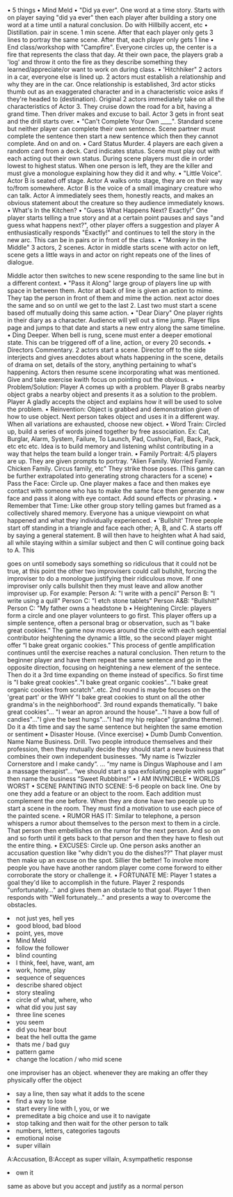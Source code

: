 • 5 things
• Mind Meld
• "Did ya ever". One word at a time story. Starts with on player saying "did ya ever" then
each player after building a story one word at a time until a natural conclusion. Do with
Hillbilly accent, etc
• Distillation. pair in scene. 1 min scene. After that each player only gets 3 lines to portray
the same scene. After that, each player only gets 1 line
• End class/workshop with "Campfire". Everyone circles up, the center is a fire that
represents the class that day. At their own pace, the players grab a 'log' and throw it onto
the fire as they describe something they learned/appreciate/or want to work on during
class.
• 'Hitchhiker" 2 actors in a car, everyone else is lined up. 2 actors must establish a
relationship and why they are in the car. Once relationship is established, 3rd actor sticks
thumb out as an exaggerated character and in a characteristic voice asks if they're headed
to (destination). Original 2 actors immediately take on all the characteristics of Actor 3.
They cruise down the road for a bit, having a grand time. Then driver makes and excuse
to bail. Actor 3 gets in front seat and the drill starts over.
• "Can't Complete Your Own \_\_\_\_". Standard scene but neither player can complete their
own sentence. Scene partner must complete the sentence then start a new sentence which
then they cannot complete. And on and on.
• Card Status Murder. 4 players are each given a random card from a deck. Card indicates
status. Scene must play out with each acting out their own status. During scene players
must die in order lowest to highest status. When one person is left, they are the killer and
must give a monologue explaining how they did it and why.
• "Little Voice". Actor B is seated off stage. Actor A walks onto stage, they are on their way
to/from somewhere. Actor B is the voice of a small imaginary creature who can talk.
Actor A immediately sees them, honestly reacts, and makes an obvious statement about
the creature so they audience immediately knows.
• What's In the Kitchen?
• "Guess What Happens Next? Exactly!" One player starts telling a true story and at a
certain point pauses and says "and guess what happens next?", other player offers a
suggestion and player A enthusiastically responds "Exactly!" and continues to tell the
story in the new arc. This can be in pairs or in front of the class.
• "Monkey in the Middle" 3 actors, 2 scenes. Actor in middle starts scene with actor on
left, scene gets a little ways in and actor on right repeats one of the lines of dialogue.

Middle actor then switches to new scene responding to the same line but in a different
context.
• "Pass it Along" large group of players line up with space in between them. Actor at back
of line is given an action to mime. They tap the person in front of them and mime the
action. next actor does the same and so on until we get to the last 2. Last two must start a
scene based off mutually doing this same action.
• "Dear Diary" One player rights in their diary as a character. Audience will yell out a time
jump. Player flips page and jumps to that date and starts a new entry along the same
timeline.
• Ding Deeper. When bell is rung, scene must enter a deeper emotional state. This can be
triggered off of a line, action, or every 20 seconds.
• Directors Commentary. 2 actors start a scene. Director off to the side interjects and gives
anecdotes about whats happening in the scene, details of drama on set, details of the
story, anything pertaining to what's happening. Actors then resume scene incorporating
what was mentioned. Give and take exercise kwith focus on pointing out the obvious.
• Problem/Solution: Player A comes up with a problem. Player B grabs nearby object grabs
a nearby object and presents it as a solution to the problem. Player A gladly accepts the
object and explains how it will be used to solve the problem.
• Reinvention: Object is grabbed and demonstration given of how to use object. Next
person takes object and uses it in a different way. When all variations are exhausted,
choose new object.
• Word Train: Circled up, build a series of words joined together by free association. Ex:
Cat, Burglar, Alarm, System, Failure, To Launch, Pad, Cushion, Fall, Back, Pack, etc etc
etc. Idea is to build memory and listening whilst contributing in a way that helps the team
build a longer train.
• Family Portrait: 4/5 players are up. They are given prompts to portray. "Alien Family.
Worried Family. Chicken Family. Circus family, etc" They strike those poses. (This game
can be further extrapolated into generating strong characters for a scene)
• Pass the Face: Circle up. One player makes a face and then makes eye contact with
someone who has to make the same face then generate a new face and pass it along with
eye contact. Add sound effects or phrasing.
• Remember that Time: Like other group story telling games but framed as a collectively
shared memory. Everyone has a unique viewpoint on what happened and what they
individually experienced.
• 'Bullshit' Three people start off standing in a triangle and face each other; A, B, and C. A
starts off by saying a general statement. B will then have to heighten what A had said, all
while staying within a similar subject and then C will continue going back to A. This

goes on until somebody says something so ridiculous that it could not be true, at this
point the other two improvisers could call bullshit, forcing the improviser to do a
monologue justifying their ridiculous move. If one improviser only calls bullshit then
they must leave and allow another improviser up. For example: Person A: "I write with a
pencil" Person B: "I write using a quill" Person C: "I etch stone tablets" Person A&B:
"Bullshit!" Person C: "My father owns a headstone b
• Heightening Circle: players form a circle and one player volunteers to go first. This
player offers up a simple sentence, often a personal brag or observation, such as “I bake
great cookies.” The game now moves around the circle with each sequential contributor
heightening the dynamic a little, so the second player might offer “I bake great organic
cookies.” This process of gentle amplification continues until the exercise reaches a
natural conclusion. Then return to the beginner player and have them repeat the same
sentence and go in the opposite direction, focusing on heightening a new element of the
sentece. Then do it a 3rd time expanding on theme instead of specifics. So first time is "I
bake great cookies".."I bake great organic cookies"..."I bake great organic cookies from
scratch"..etc. 2nd round is maybe focuses on the 'great part' or the WHY "I bake great
cookies to stunt on all the other grandma's in the neighborhood". 3rd round expands
thematically. "I bake great cookies"... "I wear an apron around the house"..."I have a bow
full of candies"..."I give the best hungs"..."I had my hip replace" (grandma theme). Do it
a 4th time and say the same sentence but heighten the same emotion or sentiment
• Disaster House. (Vince exercise)
• Dumb Dumb Convention. Name Name Business. Drill. Two people introduce themselves
and their profession, then they mutually decide they should start a new business that
combines their own independent businesses. “My name is Twizzler Cornerstore and I
make candy“. ... “my name is Dingus Waphouse and I am a massage therapist”... “we
should start a spa exfoliating people with sugar” then name the business “Sweet
Rubbbins!”
• I AM INVINCIBLE
• WORLDS WORST
• SCENE PAINTING INTO SCENE: 5-6 people on back line. One by one they add a
feature or an object to the room. Each addition must complement the one before. When
they are done have two people up to start a scene in the room. They must find a
motivation to use each piece of the painted scene.
• RUMOR HAS IT: Similar to telephone, a person whispers a rumor about themselves to
the person mext to them in a circle. That person then embellishes on the rumor for the
next person. And so on and so forth until it gets back to that person and then they have to
flesh out the entire thing.
• EXCUSES: Circle up. One person asks another an accusation question like "why didn't
you do the dishes??" That player must then make up an excuse on the spot. Sillier the
better! To involve more people you have have another random player come come forword
to either corroborate the story or challenge it.
• FORTUNATE ME: Player 1 states a goal they'd like to accomplish in the future. Player
2 responds "unfortunately..." and gives them an obstacle to that goal. Player 1 then
responds with "Well fortunately..." and presents a way to overcome the obstacles.

<li>not just yes, hell yes</li>
<li>good blood, bad blood</li>

<li>point, yes, move</li>
<li>Mind Meld</li>
<li>follow the follower</li>
<li>blind counting</li>


<li>I think, feel, have, want, am</li>
<li>work, home, play</li>

<!-- <li>red ball, blue ball</li> -->
<li>sequence of sequences</li>
<li>describe shared object</li>
<!-- <li>ninja star, tomahawk, big wet fish</li> -->
<li>story stealing</li>


<li>circle of what, where, who</li>
<li>what did you just say</li>
<li>three line scenes</li>
<li>you seem</li>
<li>did you hear bout</li>

<li>beat the hell outta the game</li>
<li>thats me / bad guy</li>
<li>pattern game</li>



<li>change the location / who mid scene</li>
<p>one improviser has an object. whenever they are making an offer they physically offer the object</p>
<li>say a line, then say what it adds to the scene</li>
<li>find a way to lose</li>
<li>start every line with I, you, or we</li>
<li>premeditate a big choice and use it to navigate</li>
<li>stop talking and then wait for the other person to talk</li>
<li>numbers, letters, categories tagouts</li>

<li>emotional noise</li>



<li>super villain</li>
<p>A:Accusation, B:Accept as super villain, A:sympathetic response </p>
<li>own it</li>
<p>same as above but you accept and justify as a normal person</p>

